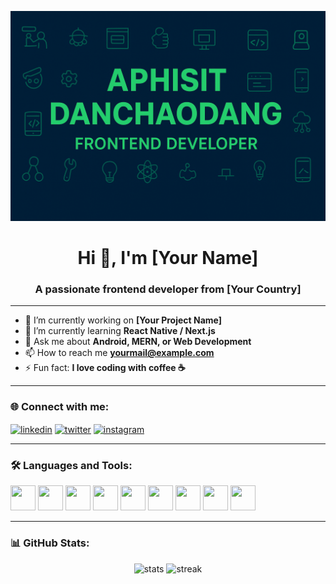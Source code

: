 <!-- Banner -->
![Header](4c8bbd30-c3e5-4152-bae3-b8a8ae23513b.png)

<h1 align="center">Hi 👋, I'm [Your Name]</h1>
<h3 align="center">A passionate frontend developer from [Your Country]</h3>

---

- 🔭 I’m currently working on **[Your Project Name]**
- 🌱 I’m currently learning **React Native / Next.js**
- 💬 Ask me about **Android, MERN, or Web Development**
- 📫 How to reach me **yourmail@example.com**
- ⚡ Fun fact: **I love coding with coffee ☕**

---

### 🌐 Connect with me:
<p align="left">
<a href="https://linkedin.com/in/yourusername" target="blank"><img align="center" src="https://cdn.jsdelivr.net/gh/devicons/devicon/icons/linkedin/linkedin-original.svg" alt="linkedin" height="30" width="30" /></a>
<a href="https://twitter.com/yourusername" target="blank"><img align="center" src="https://cdn.jsdelivr.net/gh/devicons/devicon/icons/twitter/twitter-original.svg" alt="twitter" height="30" width="30" /></a>
<a href="https://instagram.com/yourusername" target="blank"><img align="center" src="https://cdn.jsdelivr.net/gh/devicons/devicon/icons/instagram/instagram-original.svg" alt="instagram" height="30" width="30" /></a>
</p>

---

### 🛠️ Languages and Tools:
<p align="left">
<img src="https://cdn.jsdelivr.net/gh/devicons/devicon/icons/html5/html5-original.svg" width="40" height="40"/>
<img src="https://cdn.jsdelivr.net/gh/devicons/devicon/icons/css3/css3-original.svg" width="40" height="40"/>
<img src="https://cdn.jsdelivr.net/gh/devicons/devicon/icons/javascript/javascript-original.svg" width="40" height="40"/>
<img src="https://cdn.jsdelivr.net/gh/devicons/devicon/icons/react/react-original.svg" width="40" height="40"/>
<img src="https://cdn.jsdelivr.net/gh/devicons/devicon/icons/nodejs/nodejs-original.svg" width="40" height="40"/>
<img src="https://cdn.jsdelivr.net/gh/devicons/devicon/icons/express/express-original.svg" width="40" height="40"/>
<img src="https://cdn.jsdelivr.net/gh/devicons/devicon/icons/mongodb/mongodb-original.svg" width="40" height="40"/>
<img src="https://cdn.jsdelivr.net/gh/devicons/devicon/icons/git/git-original.svg" width="40" height="40"/>
<img src="https://cdn.jsdelivr.net/gh/devicons/devicon/icons/github/github-original.svg" width="40" height="40"/>
</p>

---

### 📊 GitHub Stats:
<p align="center">
  <img src="https://github-readme-stats.vercel.app/api?username=yourusername&show_icons=true&theme=radical" alt="stats" />
  <img src="https://github-readme-streak-stats.herokuapp.com/?user=yourusername&theme=radical" alt="streak" />
</p>
